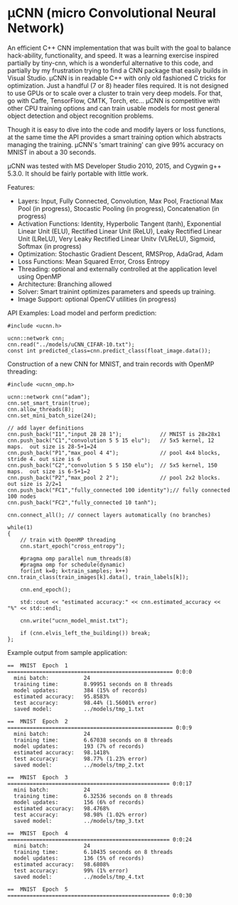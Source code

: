 # μCNN (micro Convolutional Neural Network)

An efficient C++ CNN implementation that was built with the goal to balance hack-ability, functionality, and speed.  It was a learning exercise inspired partially by tiny-cnn, which is a wonderful alternative to this code, and partially by my frustration trying to find a CNN package that easily builds in Visual Studio.  μCNN is in readable C++ with only old fashioned C tricks for optimization. Just a handful (7 or 8) header files required.  It is not designed to use GPUs or to scale over a cluster to train very deep models. For that, go with Caffe, TensorFlow, CMTK, Torch, etc…  μCNN is competitive with other CPU training options and can train usable models for most general object detection and object recognition problems.

Though it is easy to dive into the code and modify layers or loss functions, at the same time the API provides a smart training option which abstracts managing the training. μCNN's 'smart training' can give 99% accuracy on MNIST in about a 30 seconds. 

μCNN was tested with MS Developer Studio 2010, 2015, and Cygwin g++ 5.3.0. It should be fairly portable with little work. 

Features:
+ Layers:  Input, Fully Connected, Convolution, Max Pool, Fractional Max Pool (in progress), Stocastic Pooling (in progress), Concatenation (in progress)
+ Activation Functions: Identity, Hyperbolic Tangent (tanh), Exponential Linear Unit (ELU), Rectified Linear Unit (ReLU), Leaky Rectified Linear Unit (LReLU), Very Leaky Rectified Linear Unitv (VLReLU), Sigmoid, Softmax (in progress)
+ Optimization: Stochastic Gradient Descent, RMSProp, AdaGrad, Adam
+ Loss Functions: Mean Squared Error, Cross Entropy
+ Threading: optional and externally controlled at the application level using OpenMP
+ Architecture: Branching allowed
+ Solver: Smart trainint optimizes parameters and speeds up training.
+ Image Support: optional OpenCV utilities (in progress)

API Examples:
Load model and perform prediction:
```
#include <ucnn.h>

ucnn::network cnn; 
cnn.read("../models/uCNN_CIFAR-10.txt");
const int predicted_class=cnn.predict_class(float_image.data());

```

Construction of a new CNN for MNIST, and train records with OpenMP threading:  
```
#include <ucnn_omp.h>

ucnn::network cnn("adam");
cnn.set_smart_train(true);
cnn.allow_threads(8);  
cnn.set_mini_batch_size(24);
	
// add layer definitions	
cnn.push_back("I1","input 28 28 1");            // MNIST is 28x28x1
cnn.push_back("C1","convolution 5 5 15 elu");   // 5x5 kernel, 12 maps.  out size is 28-5+1=24
cnn.push_back("P1","max_pool 4 4");             // pool 4x4 blocks, stride 4. out size is 6
cnn.push_back("C2","convolution 5 5 150 elu");  // 5x5 kernel, 150 maps.  out size is 6-5+1=2
cnn.push_back("P2","max_pool 2 2");             // pool 2x2 blocks. out size is 2/2=1 
cnn.push_back("FC1","fully_connected 100 identity");// fully connected 100 nodes 
cnn.push_back("FC2","fully_connected 10 tanh"); 
 
cnn.connect_all(); // connect layers automatically (no branches)

while(1)
{
	// train with OpenMP threading
	cnn.start_epoch("cross_entropy");
	
	#pragma omp parallel num_threads(8) 
	#pragma omp for schedule(dynamic)
	for(int k=0; k<train_samples; k++) cnn.train_class(train_images[k].data(), train_labels[k]);
	
	cnn.end_epoch();
	
	std::cout << "estimated accuracy:" << cnn.estimated_accuracy << "%" << std::endl;
	
	cnn.write("ucnn_model_mnist.txt");
	
	if (cnn.elvis_left_the_building()) break;
};

```

Example output from sample application:

```
==  MNIST  Epoch  1  ==================================================== 0:0:0
  mini batch:           24
  training time:        8.99951 seconds on 8 threads
  model updates:        384 (15% of records)
  estimated accuracy:   95.8583%
  test accuracy:        98.44% (1.56001% error)
  saved model:          ../models/tmp_1.txt

==  MNIST  Epoch  2  ==================================================== 0:0:9
  mini batch:           24
  training time:        6.67038 seconds on 8 threads
  model updates:        193 (7% of records)
  estimated accuracy:   98.1418%
  test accuracy:        98.77% (1.23% error)
  saved model:          ../models/tmp_2.txt

==  MNIST  Epoch  3  =================================================== 0:0:17
  mini batch:           24
  training time:        6.32536 seconds on 8 threads
  model updates:        156 (6% of records)
  estimated accuracy:   98.4768%
  test accuracy:        98.98% (1.02% error)
  saved model:          ../models/tmp_3.txt

==  MNIST  Epoch  4  =================================================== 0:0:24
  mini batch:           24
  training time:        6.10435 seconds on 8 threads
  model updates:        136 (5% of records)
  estimated accuracy:   98.6808%
  test accuracy:        99% (1% error)
  saved model:          ../models/tmp_4.txt

==  MNIST  Epoch  5  =================================================== 0:0:30

```
